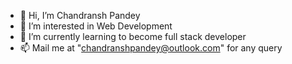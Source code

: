 - 👋 Hi, I’m Chandransh Pandey
- 👀 I’m interested in Web Development
- 🌱 I’m currently learning to become full stack developer
- 📫 Mail me at "chandranshpandey@outlook.com" for any query

<!---
rockyisawesome/rockyisawesome is a ✨ special ✨ repository because its `README.md` (this file) appears on your GitHub profile.
You can click the Preview link to take a look at your changes.
--->
